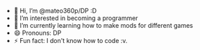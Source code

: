 - 👋 Hi, I’m @mateo360p/DP :D
- 👀 I’m interested in becoming a programmer
- 🌱 I’m currently learning how to make mods for different games
- 😄 Pronouns: DP
- ⚡ Fun fact: I don't know how to code :v.

<!---
mateo360p/mateo360p is a ✨ special ✨ repository because its `README.md` (this file) appears on your GitHub profile.
You can click the Preview link to take a look at your changes.
--->
